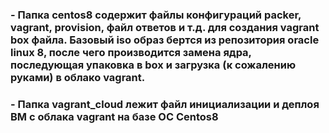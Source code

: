 ### - Папка centos8 содержит файлы конфигураций packer, vagrant, provision, файл ответов и т.д. для создания vagrant box файла. Базовый iso образ бертся из репозитория oracle linux 8, после чего производится замена ядра, последующая упаковка в box и загрузка (к сожалению руками) в облако vagrant.

### - Папка vagrant_cloud лежит файл инициализации и деплоя ВМ с облака vagrant на базе ОС Centos8